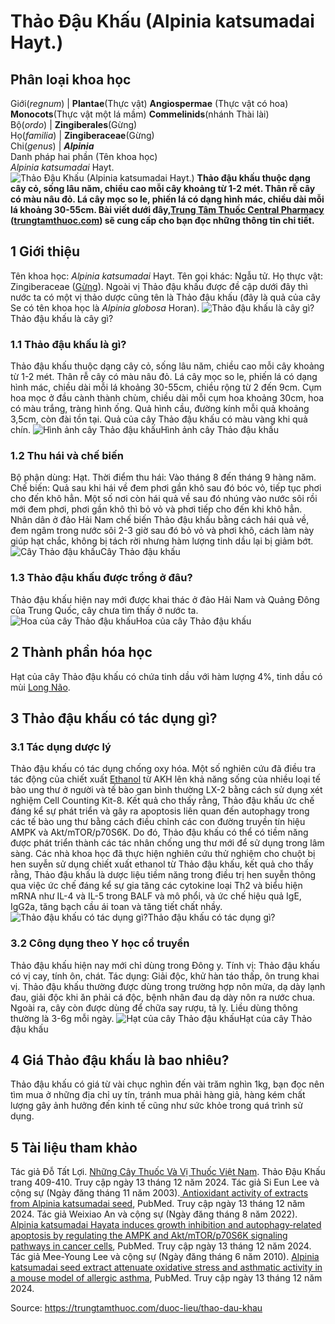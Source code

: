 # Thảo Đậu Khấu (Alpinia katsumadai Hayt.)

Phân loại khoa học  
---  
Giới(_regnum_) |  **Plantae**(Thực vật) **Angiospermae** (Thực vật có hoa) **Monocots**(Thực vật một lá mầm) **Commelinids**(nhánh Thài lài)  
Bộ(_ordo_) | **Zingiberales**(Gừng)  
Họ(_familia_) | **Zingiberaceae**(Gừng)  
Chi(_genus_) | **_Alpinia_**  
Danh pháp hai phần (Tên khoa học)  
_Alpinia katsumadai_ Hayt.  
![Thảo Đậu Khấu \(Alpinia katsumadai Hayt.\)](https://trungtamthuoc.com/images/others/thao-dau-khau-3577.jpg)
**Thảo đậu khấu thuộc dạng cây cỏ, sống lâu năm, chiều cao mỗi cây khoảng từ 1-2 mét. Thân rễ cây có màu nâu đỏ. Lá cây mọc so le, phiến lá có dạng hình mác, chiều dài mỗi lá khoảng 30-55cm. Bài viết dưới đây,[Trung Tâm Thuốc Central Pharmacy](https://trungtamthuoc.com/ "Trung Tâm Thuốc Central Pharmacy") ([trungtamthuoc.com](https://trungtamthuoc.com/ "trungtamthuoc.com")) sẽ cung cấp cho bạn đọc những thông tin chi tiết.**
##  1 Giới thiệu
Tên khoa học: _Alpinia katsumadai_ Hayt.
Tên gọi khác: Ngẫu tử.
Họ thực vật: Zingiberaceae ([Gừng](https://trungtamthuoc.com/hoat-chat/gung "Gừng")).
Ngoài vị Thảo đậu khấu được đề cập dưới đây thì nước ta có một vị thảo dược cũng tên là Thảo đậu khấu (đây là quả của cây Se có tên khoa học là _Alpinia globosa_ Horan).
![Thảo đậu khấu là cây gì?](https://trungtamthuoc.com/images/item/thao-dau-khau-0.jpg)Thảo đậu khấu là cây gì?
### 1.1 Thảo đậu khấu là gì?
Thảo đậu khấu thuộc dạng cây cỏ, sống lâu năm, chiều cao mỗi cây khoảng từ 1-2 mét. Thân rễ cây có màu nâu đỏ.
Lá cây mọc so le, phiến lá có dạng hình mác, chiều dài mỗi lá khoảng 30-55cm, chiều rộng từ 2 đến 9cm.
Cụm hoa mọc ở đầu cành thành chùm, chiều dài mỗi cụm hoa khoảng 30cm, hoa có màu trắng, tràng hình ống.
Quả hình cầu, đường kính mỗi quả khoảng 3,5cm, còn đài tồn tại. Quả của cây Thảo đậu khấu có màu vàng khi quả chín.
![Hình ảnh cây Thảo đậu khấu](https://trungtamthuoc.com/images/item/thao-dau-khau-1.jpg)Hình ảnh cây Thảo đậu khấu
### 1.2 Thu hái và chế biến
Bộ phận dùng: Hạt.
Thời điểm thu hái: Vào tháng 8 đến tháng 9 hàng năm.
Chế biến: Quả sau khi hái về đem phơi gần khô sau đó bóc vỏ, tiếp tục phơi cho đến khô hẳn. Một số nơi còn hái quả về sau đó nhúng vào nước sôi rồi mới đem phơi, phơi gần khô thì bỏ vỏ và phơi tiếp cho đến khi khô hẳn. Nhân dân ở đảo Hải Nam chế biến Thảo đậu khấu bằng cách hái quả về, đem ngâm trong nước sôi 2-3 giờ sau đó bỏ vỏ và phơi khô, cách làm này giúp hạt chắc, không bị tách rời nhưng hàm lượng tinh dầu lại bị giảm bớt.
![Cây Thảo đậu khấu](https://trungtamthuoc.com/images/item/thao-dau-khau-5.jpg)Cây Thảo đậu khấu
### 1.3 Thảo đậu khấu được trồng ở đâu?
Thảo đậu khấu hiện nay mới được khai thác ở đảo Hải Nam và Quảng Đông của Trung Quốc, cây chưa tìm thấy ở nước ta.
![Hoa của cây Thảo đậu khấu](https://trungtamthuoc.com/images/item/thao-dau-khau-2.jpg)Hoa của cây Thảo đậu khấu
##  2 Thành phần hóa học
Hạt của cây Thảo đậu khấu có chứa tinh dầu với hàm lượng 4%, tinh dầu có mùi [Long Não](https://trungtamthuoc.com/hoat-chat/long-nao "Long Não").
##  3 Thảo đậu khấu có tác dụng gì?
### 3.1 Tác dụng dược lý
Thảo đậu khấu có tác dụng chống oxy hóa.
Một số nghiên cứu đã điều tra tác động của chiết xuất [Ethanol](https://trungtamthuoc.com/hoat-chat/ethanol "Ethanol") từ AKH lên khả năng sống của nhiều loại tế bào ung thư ở người và tế bào gan bình thường LX-2 bằng cách sử dụng xét nghiệm Cell Counting Kit-8. Kết quả cho thấy rằng, Thảo đậu khấu ức chế đáng kể sự phát triển và gây ra apoptosis liên quan đến autophagy trong các tế bào ung thư bằng cách điều chỉnh các con đường truyền tín hiệu AMPK và Akt/mTOR/p70S6K. Do đó, Thảo đậu khấu có thể có tiềm năng được phát triển thành các tác nhân chống ung thư mới để sử dụng trong lâm sàng.
Các nhà khoa học đã thực hiện nghiên cứu thử nghiệm cho chuột bị hen suyễn sử dụng chiết xuất ethanol từ Thảo đậu khấu, kết quả cho thấy rằng, Thảo đậu khấu là dược liệu tiềm năng trong điều trị hen suyễn thông qua việc ức chế đáng kể sự gia tăng các cytokine loại Th2 và biểu hiện mRNA như IL-4 và IL-5 trong BALF và mô phổi, và ức chế hiệu quả IgE, IgG2a, tăng bạch cầu ái toan và tăng tiết chất nhầy.
![Thảo đậu khấu có tác dụng gì?](https://trungtamthuoc.com/images/item/thao-dau-khau-3.jpg)Thảo đậu khấu có tác dụng gì?
### 3.2 Công dụng theo Y học cổ truyền
Thảo đậu khấu hiện nay mới chỉ dùng trong Đông y.
Tính vị: Thảo đậu khấu có vị cay, tính ôn, chát.
Tác dụng: Giải độc, khử hàn táo thấp, ôn trung khai vị.
Thảo đậu khấu thường được dùng trong trường hợp nôn mửa, dạ dày lạnh đau, giải độc khi ăn phải cá độc, bệnh nhân đau dạ dày nôn ra nước chua. Ngoài ra, cây còn được dùng để chữa say rượu, tả lỵ.
Liều dùng thông thường là 3-6g mỗi ngày.
![Hạt của cây Thảo đậu khấu](https://trungtamthuoc.com/images/item/thao-dau-khau-4.jpg)Hạt của cây Thảo đậu khấu
##  4 Giá Thảo đậu khấu là bao nhiêu?
Thảo đậu khấu có giá từ vài chục nghìn đến vài trăm nghìn 1kg, bạn đọc nên tìm mua ở những địa chỉ uy tín, tránh mua phải hàng giả, hàng kém chất lượng gây ảnh hưởng đến kinh tế cũng như sức khỏe trong quá trình sử dụng.
##  5 Tài liệu tham khảo
Tác giả Đỗ Tất Lợi. [Những Cây Thuốc Và Vị Thuốc Việt Nam](https://trungtamthuoc.com/duoc-lieu "Những Cây Thuốc Và Vị Thuốc Việt Nam"). Thảo Đậu Khấu trang 409-410. Truy cập ngày 13 tháng 12 năm 2024.
Tác giả Si Eun Lee và cộng sự (Ngày đăng tháng 11 năm 2003).[ Antioxidant activity of extracts from Alpinia katsumadai seed](https://pubmed.ncbi.nlm.nih.gov/14595584/), PubMed. Truy cập ngày 13 tháng 12 năm 2024.
Tác giả Weixiao An và cộng sự (Ngày đăng tháng 8 năm 2022). [Alpinia katsumadai Hayata induces growth inhibition and autophagy‑related apoptosis by regulating the AMPK and Akt/mTOR/p70S6K signaling pathways in cancer cells](https://pubmed.ncbi.nlm.nih.gov/35730618/), PubMed. Truy cập ngày 13 tháng 12 năm 2024.
Tác giả Mee-Young Lee và cộng sự (Ngày đăng tháng 6 năm 2010). [Alpinia katsumadai seed extract attenuate oxidative stress and asthmatic activity in a mouse model of allergic asthma](https://pubmed.ncbi.nlm.nih.gov/20385191/), PubMed. Truy cập ngày 13 tháng 12 năm 2024.


Source: https://trungtamthuoc.com/duoc-lieu/thao-dau-khau